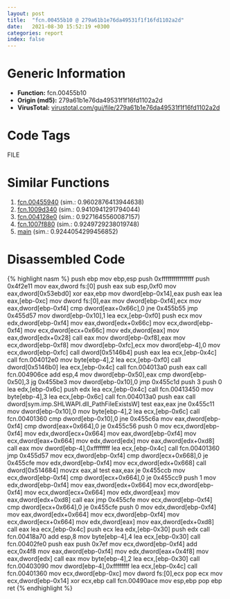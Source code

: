 ```yaml
---
layout: post
title:  "fcn.00455b10 @ 279a61b1e76da49531f1f16fd1102a2d"
date:   2021-08-30 15:52:19 +0300
categories: report
index: false
---
```


# Generic Information
- **Function:** fcn.00455b10
- **Origin (md5):** 279a61b1e76da49531f1f16fd1102a2d
- **VirusTotal:** [virustotal.com/gui/file/279a61b1e76da49531f1f16fd1102a2d][virustotal_ref]

# Code Tags
<span class="tag" id="FILE">FILE</span>


# Similar Functions

1. [fcn.00455940][similar_1_ref] (sim.: 0.9602876413944638)
2. [fcn.1009d340][similar_2_ref] (sim.: 0.9410941291794044)
3. [fcn.004128e0][similar_3_ref] (sim.: 0.9271645560087157)
4. [fcn.1007f880][similar_4_ref] (sim.: 0.9249729238019748)
5. [main][similar_5_ref] (sim.: 0.9244054299456852)


# Disassembled Code

{% highlight nasm %}
push ebp
mov ebp,esp
push 0xffffffffffffffff
push 0x4f2e11
mov eax,dword fs:[0]
push eax
sub esp,0xf0
mov eax,dword[0x53ebd0]
xor eax,ebp
mov dword[ebp-0x14],eax
push eax
lea eax,[ebp-0xc]
mov dword fs:[0],eax
mov dword[ebp-0xf4],ecx
mov eax,dword[ebp-0xf4]
cmp dword[eax+0x66c],0
jne 0x455b55
jmp 0x455d57
mov dword[ebp-0x10],1
lea ecx,[ebp-0xf0]
push ecx
mov edx,dword[ebp-0xf4]
mov eax,dword[edx+0x66c]
mov ecx,dword[ebp-0xf4]
mov ecx,dword[ecx+0x66c]
mov edx,dword[eax]
mov eax,dword[edx+0x28]
call eax
mov dword[ebp-0xf8],eax
mov ecx,dword[ebp-0xf8]
mov dword[ebp-0xfc],ecx
mov dword[ebp-4],0
mov ecx,dword[ebp-0xfc]
call dword[0x5146b4]
push eax
lea ecx,[ebp-0x4c]
call fcn.004012e0
mov byte[ebp-4],2
lea ecx,[ebp-0xf0]
call dword[0x5146b0]
lea ecx,[ebp-0x4c]
call fcn.004013a0
push eax
call fcn.004906ce
add esp,4
mov dword[ebp-0x50],eax
cmp dword[ebp-0x50],3
jg 0x455be3
mov dword[ebp-0x10],0
jmp 0x455c1d
push 3
push 0
lea edx,[ebp-0x6c]
push edx
lea ecx,[ebp-0x4c]
call fcn.00413450
mov byte[ebp-4],3
lea ecx,[ebp-0x6c]
call fcn.004013a0
push eax
call dword[sym.imp.SHLWAPI.dll_PathFileExistsW]
test eax,eax
jne 0x455c11
mov dword[ebp-0x10],0
mov byte[ebp-4],2
lea ecx,[ebp-0x6c]
call fcn.00401360
cmp dword[ebp-0x10],0
jne 0x455c6a
mov eax,dword[ebp-0xf4]
cmp dword[eax+0x664],0
je 0x455c56
push 0
mov ecx,dword[ebp-0xf4]
mov edx,dword[ecx+0x664]
mov eax,dword[ebp-0xf4]
mov ecx,dword[eax+0x664]
mov edx,dword[edx]
mov eax,dword[edx+0xd8]
call eax
mov dword[ebp-4],0xffffffff
lea ecx,[ebp-0x4c]
call fcn.00401360
jmp 0x455d57
mov ecx,dword[ebp-0xf4]
cmp dword[ecx+0x668],0
je 0x455cfe
mov edx,dword[ebp-0xf4]
mov ecx,dword[edx+0x668]
call dword[0x514684]
movzx eax,al
test eax,eax
je 0x455ccb
mov ecx,dword[ebp-0xf4]
cmp dword[ecx+0x664],0
je 0x455cc9
push 1
mov edx,dword[ebp-0xf4]
mov eax,dword[edx+0x664]
mov ecx,dword[ebp-0xf4]
mov ecx,dword[ecx+0x664]
mov edx,dword[eax]
mov eax,dword[edx+0xd8]
call eax
jmp 0x455cfe
mov ecx,dword[ebp-0xf4]
cmp dword[ecx+0x664],0
je 0x455cfe
push 0
mov edx,dword[ebp-0xf4]
mov eax,dword[edx+0x664]
mov ecx,dword[ebp-0xf4]
mov ecx,dword[ecx+0x664]
mov edx,dword[eax]
mov eax,dword[edx+0xd8]
call eax
lea ecx,[ebp-0x4c]
push ecx
lea edx,[ebp-0x30]
push edx
call fcn.00418a70
add esp,8
mov byte[ebp-4],4
lea ecx,[ebp-0x30]
call fcn.00402fe0
push eax
push 0x7ef
mov ecx,dword[ebp-0xf4]
add ecx,0x4f8
mov eax,dword[ebp-0xf4]
mov edx,dword[eax+0x4f8]
mov eax,dword[edx]
call eax
mov byte[ebp-4],2
lea ecx,[ebp-0x30]
call fcn.00403090
mov dword[ebp-4],0xffffffff
lea ecx,[ebp-0x4c]
call fcn.00401360
mov ecx,dword[ebp-0xc]
mov dword fs:[0],ecx
pop ecx
mov ecx,dword[ebp-0x14]
xor ecx,ebp
call fcn.00490ace
mov esp,ebp
pop ebp
ret
{% endhighlight %}


[similar_1_ref]: /report/fcn.00455940@279a61b1e76da49531f1f16fd1102a2d
[similar_2_ref]: /report/fcn.1009d340@a0ac129ff3ea4c0dfa9529c259a9502c
[similar_3_ref]: /report/fcn.004128e0@279a61b1e76da49531f1f16fd1102a2d
[similar_4_ref]: /report/fcn.1007f880@a0ac129ff3ea4c0dfa9529c259a9502c
[similar_5_ref]: /report/main@b9bcb002212a6b3f234989f71e66f5f7
[virustotal_ref]: https://www.virustotal.com/gui/file/279a61b1e76da49531f1f16fd1102a2d